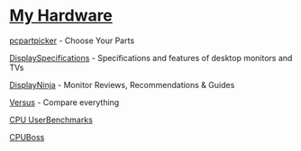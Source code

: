 # [My Hardware](https://github.com/IIMustangII1151/me#my-hardware)

[pcpartpicker](https://pcpartpicker.com/list/) - Choose Your Parts

[DisplaySpecifications](https://www.displayspecifications.com/en) - Specifications and features of desktop monitors and TVs

[DisplayNinja](https://www.displayninja.com) - Monitor Reviews, Recommendations & Guides

[Versus](https://versus.com/en) - Compare everything

[CPU UserBenchmarks](https://cpu.userbenchmark.com/)

[CPUBoss](http://cpuboss.com)

